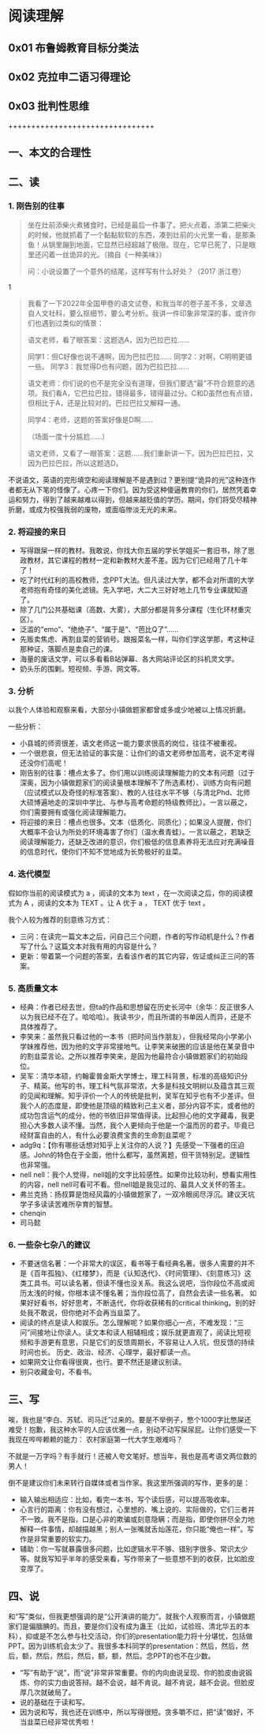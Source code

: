 # 阅读理解

## 0x01 布鲁姆教育目标分类法

## 0x02 克拉申二语习得理论

## 0x03 批判性思维

++++++++++++++++++++++++++++++++

## 一、本文的合理性

## 二、读

### 1. 刚告别的往事

> 坐在灶前添柴火煮猪食时，已经是最后一件事了。把火点着，添第二把柴火的时候，他就抓着了一个黏黏软软的东西，凑到灶前的火光里一看，是那条鱼！从锅里蹦到地面，它显然已经超越了极限。现在，它早已死了，只是眼里还闪着一丝诡异的光。（摘自《一种美味》）
>
> 问：小说设置了一个意外的结尾，这样写有什么好处？（2017 浙江卷）

1

> 我看了一下2022年全国甲卷的语文试卷，和我当年的卷子差不多，文章选自人文社科，要么抠细节，要么考分析。我讲一件印象非常深的事，或许你们也遇到过类似的情景：
>
> 语文老师，看了眼答案：这题选A，因为巴拉巴拉……
>
> 同学1：但C好像也说不通啊，因为巴拉巴拉……
> 同学2：对啊，C明明更错一些。
> 同学3：我觉得D也有问题，因为巴拉巴拉……
>
> 语文老师：你们说的也不是完全没有道理，但我们要选“最”不符合题意的选项。我们看A，它巴拉巴拉，错得最多，错得最过分。C和D虽然也有点错，但相比于A，还是比较对的。巴拉巴拉又解释一通。
>
> 同学4：老师，这题的答案好像是D啊……
>
> （场面一度十分尴尬……）
>
> 语文老师，又看了一眼答案：这题……我们重新讲一下。因为巴拉巴拉，又因为巴拉巴拉，所以这题选D。

不说语文，英语的完形填空和阅读理解是不是遇到过？更别提“诡异的光”这种连作者都无从下笔的怪像了。心疼一下你们。因为受这种傻逼教育的你们，居然凭着幸运和努力，得到了越来越难以得到，但越来越贬值的学历。期间，你们将受尽精神折磨，或成为校强我弱的废物，或面临惨淡无光的未来。

### 2. 将迎接的来日

+ 写得跟屎一样的教材。我敢说，你找大你五届的学长学姐买一套旧书，除了思政教材，其它课程的教材一定和新教材大差不差。因为它们已经用了几十年了！
+ 吃了时代红利的高校教师，念PPT大法。但凡读过大学，都不会对所谓的大学老师抱有奇怪的美化滤镜。先入学吧，大二大三好好地上几节专业课就知道了。
+ 除了几门公共基础课（高数、大雾），大部分都是背多分课程（生化环材重灾区）。
+ 泛滥的“emo”、“绝绝子”、“属于是”、“芭比Q了”……
+ 先贩卖焦虑、再割韭菜的营销号。跟报菜名一样，叫你们学这学那，考这种证那种证，落脚点是卖自己的课。
+ 海量的废话文学，可以多看看B站弹幕、各大网站评论区的抖机灵文学。
+ 奶头乐的围剿。短视频、手游、网文等。

### 3. 分析

以我个人体验和观察来看，大部分小镇做题家都曾或多或少地被以上情况折磨。

一些分析：

+ 小县城的师资很差，语文老师这一能力要求很高的岗位，往往不被重视。
+ 一个很悲哀，但无法验证的事实是：让你们的语文老师参加高考，说不定考得还没你们高呢！
+ 刚告别的往事：槽点太多了。你们用以训练阅读理解能力的文本有问题（过于深奥，因为小镇做题家们的阅读量根本理解不了所选素材）、训练方向有问题（应试模式以及奇怪的标准答案）、教的人往往水平不够（与清北Phd、北师大硕博遍地走的深圳中学比、与参与高考命题的特级教师比）。一言以蔽之，你们需要拥有或强化阅读理解能力。
+ 将迎接的来日：槽点也很多。文本（低质化、同质化）；如果没人提醒，你们大概率不会认为所处的环境毒害了你们（温水煮青蛙）。一言以蔽之，若缺乏阅读理解能力，还缺乏改进的意识，你们极低的信息素养将无法应对充满噪音的信息时代，使你们不知不觉地成为长势极好的韭菜。

### 4. 迭代模型

假如你当前的阅读模式为 a ，阅读的文本为 text ，在一次阅读之后，你的阅读模式为 A ，阅读的文本为 TEXT 。让 A 优于 a ， TEXT 优于 text 。

我个人较为推荐的刻意练习方式：

+ 三问：在读完一篇文本之后，问自己三个问题，作者的写作动机是什么？作者写了什么？这篇文本对我有用的内容是什么？
+ 更新：带着第一个问题的答案，去看该作者的其它内容，佐证或纠正三问的答案。

### 5. 高质量文本

+ 经典：作者已经去世，但ta的作品和思想留在历史长河中（余华：反正很多人以为我已经不在了。哈哈哈）。我读书少，而且所谓的书单因人而异，还是不具体推荐了。
+ 李笑来：虽然我只看过他的一本书（把时间当作朋友），但我经常向小学弟小学妹推荐他，因为他的文字非常接地气。让李笑来破圈的应该是他在某录音中的割韭菜言论。之所以推荐李笑来，是因为他最符合小镇做题家们的初始段位。
+ 吴军：清华本硕，约翰霍普金斯大学博士，理工科背景，标准的高级知识分子、精英。他写的书，理工科气氛非常浓，大多是科技文明树以及蕴含其三观的见闻和理解。知乎评价一个人的传统是批判，吴军在知乎也有不少差评。但我个人的态度是，即使他是顶级的精致利己主义者，部分内容不实，或者他的成功包含运气的成分，他的书依旧非常值得读。比起担心他的文字藏毒，我更担心大多数人读不懂。当然，我个人更倾向于他是一个温而厉的君子。毕竟已经财富自由的人，有什么必要浪费宝贵的生命割韭菜呢？
+ adg9q：【你有哪些话想对知乎上关注你的人说？】先感受一下强者的压迫感。John的特色在于全面，他什么都写，虽然离题，但干货特别足。逻辑性也非常强。
+ nell nell：我个人觉得，nell姐的文字比较感性。如果你比较功利，想看实用性的内容，nell nell可看可不看。但nell姐是我见过的、最具人文关怀的答主。
+ 弗兰克扬：扬叔算是饱经风霜的小镇做题家了，一双冷眼阅尽浮沉。建议天坑学子多读读苦难所孕育的智慧。
+ chenqin
+ 司马懿

### 6. 一些杂七杂八的建议

+ 不要迷信名著：一个非常大的误区，看书等于看经典名著。很多人需要的并不是《百年孤独》、《红楼梦》，而是《认知迭代》、《时间管理》、《刻意练习》这类工具书。可以读名著，但读不懂也没关系。我这么说吧，当你段位不高或阅历太浅的时候，你根本读不懂名著；当你段位高了，自然会去读一些名著。
如果好好看书，好好思考，不断迭代，你将收获稀有的critical thinking。别的好处我不敢说，但你绝对不会再当韭菜了。
+ 阅读的终点是读人和娱乐。怎么理解呢？如果你细心一点，不难发现：“三问”间接地让你读人。读文本和读人相辅相成；娱乐就更直观了，阅读比短视频和手游更有意思，只是它们的反馈周期长，不容易让人入坑，但反馈的持续时间也长。
历史、政治、经济、心理学，最好都读一点。
+ 如果网文让你看得很爽，也行。要不然还是建议别读。
+ 别只收藏金句，不看书。

## 三、写

唉，我也是“李白、苏轼、司马迁”过来的。要是不举例子，憋个1000字比憋屎还难受！抱歉，我这种水平的人应该优雅一点，别动不动写屎尿屁。让你们感受一下我现在哔哔赖赖的能力：
农村家庭第一代大学生艰难吗？

不就是一万字吗？有手就行！还被人夸文笔好。想当年，我也是高考语文两位数的男人！

倒不是建议你们未来转行自媒体或者当作家。我这里所强调的写作，更多的是：

+ 输入输出相适应：比如，看完一本书，写个读后感，可以提高吸收率。
+ 心言行的距离：你有没有想过，心里想的、嘴上说的、实际做的，它们三者并不一致。我不是指，口是心非的欺骗或刻意隐瞒；而是指，即使你拼尽全力地解释一件事情，却越描越黑；别人一张嘴就舌灿莲花，你只能“俺也一样”。写作是非常重要的软实力。
+ 辅助：你一写就暴露很多问题，比如逻辑水平不够、错别字很多、常识太少等。就我写知乎半年的感受来看，写作带来了一些意想不到的收获，比如脸皮变厚了。

## 四、说

和“写”类似，但我更想强调的是“公开演讲的能力”。就我个人观察而言，小镇做题家们是偏腼腆的。而且，要是你们没有成为蛊王（比如，试验班、清北华五的本科），抑或是不怎么参与社交活动，你们的presentation能力将十分堪忧，包括做PPT。因为训练机会太少了。我很多本科同学的presentation：然后，然后，然后，额，然后，然后，然后，额，额，然后。念PPT的也不在少数。

+ “写”有助于“说”，而“说”非常非常重要。你的内向由说呈现、你的脸皮由说锻炼、你的实力由说答辩。越不会说，越不肯说。越不肯说，越不会说。但脸皮厚几次就破局了。
+ 说的基础在于读和写。
+ 因为说和写，我也还在训练中，所以写得很短。贪多嚼不烂，把“读”做好，不当韭菜已经非常优秀啦！
